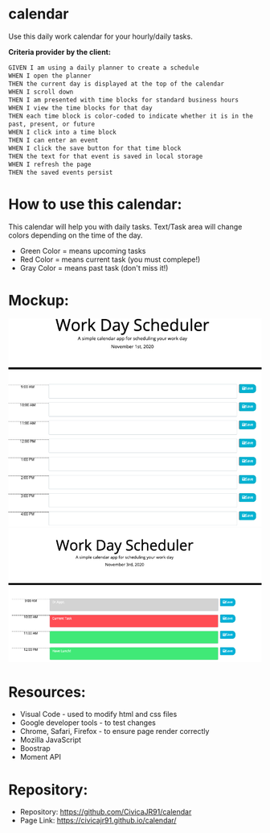 # calendar
Use this daily work calendar for your hourly/daily tasks.


**Criteria provider by the client:**

```
GIVEN I am using a daily planner to create a schedule
WHEN I open the planner
THEN the current day is displayed at the top of the calendar
WHEN I scroll down
THEN I am presented with time blocks for standard business hours
WHEN I view the time blocks for that day
THEN each time block is color-coded to indicate whether it is in the past, present, or future
WHEN I click into a time block
THEN I can enter an event
WHEN I click the save button for that time block
THEN the text for that event is saved in local storage
WHEN I refresh the page
THEN the saved events persist
```

# How to use this calendar:
This calendar will help you with daily tasks. Text/Task area will change colors depending on the time of the day.
* Green Color = means upcoming tasks
* Red Color = means current task (you must complepe!)
* Gray Color = means past task (don't miss it!)

# Mockup:

![Calendar](./images/calendar.png)
![Calenar With Colors](./images/COLORS.png)


# Resources:

* Visual Code - used to modify html and css files
* Google developer tools - to test changes
* Chrome, Safari, Firefox - to ensure page render correctly
* Mozilla JavaScript
* Boostrap
* Moment API

# Repository:

* Repository: https://github.com/CivicaJR91/calendar
* Page Link: https://civicajr91.github.io/calendar/





